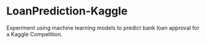 # LoanPrediction-Kaggle
Experiment using machine learning models to predict bank loan approval for a Kaggle Competition.
